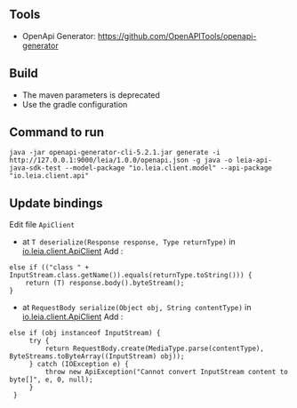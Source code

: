 ## Tools
- OpenApi Generator: https://github.com/OpenAPITools/openapi-generator

## Build
- The maven parameters is deprecated
- Use the gradle configuration

## Command to run
```shell
java -jar openapi-generator-cli-5.2.1.jar generate -i http://127.0.0.1:9000/leia/1.0.0/openapi.json -g java -o leia-api-java-sdk-test --model-package "io.leia.client.model" --api-package "io.leia.client.api"
```

## Update bindings

Edit file `ApiClient`
- at `T deserialize(Response response, Type returnType)` in [io.leia.client.ApiClient](src/main/java/io/leia/client/ApiClient.java) Add :
```
else if (("class " + InputStream.class.getName()).equals(returnType.toString())) {
    return (T) response.body().byteStream();
}
```
- at `RequestBody serialize(Object obj, String contentType)` in [io.leia.client.ApiClient](src/main/java/io/leia/client/ApiClient.java) Add :
``` 
else if (obj instanceof InputStream) {
     try {
         return RequestBody.create(MediaType.parse(contentType), ByteStreams.toByteArray((InputStream) obj));
     } catch (IOException e) {
         throw new ApiException("Cannot convert InputStream content to byte[]", e, 0, null);
     }
 }
```  